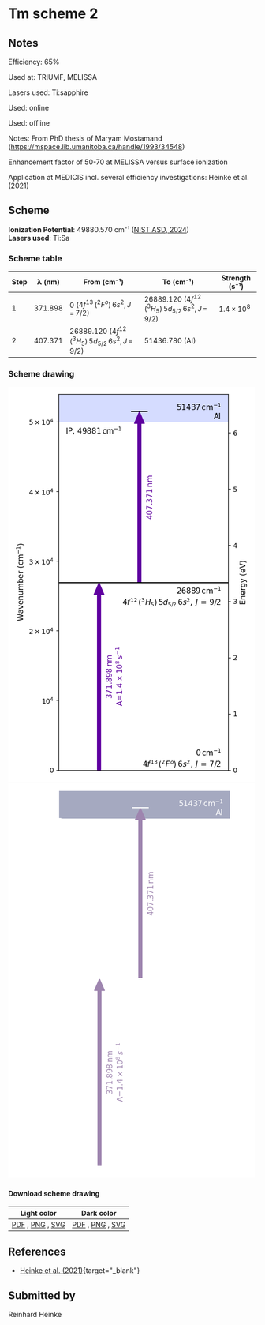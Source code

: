 # Tm scheme 2

## Notes

Efficiency: 65%

Used at: TRIUMF, MELISSA

Lasers used: Ti:sapphire

Used: online

Used: offline

Notes: From PhD thesis of Maryam Mostamand (https://mspace.lib.umanitoba.ca/handle/1993/34548)

Enhancement factor of 50-70 at MELISSA versus surface ionization

Application at MEDICIS incl. several efficiency investigations: Heinke et al. (2021)





## Scheme

**Ionization Potential**: 49880.570 cm⁻¹ ([NIST ASD, 2024](https://www.nist.gov/pml/atomic-spectra-database))  
**Lasers used**: Ti:Sa

### Scheme table

| Step | λ (nm)  |                        From (cm⁻¹)                         |                         To (cm⁻¹)                          |   Strength (s⁻¹)    |
| ---- | ------- | ---------------------------------------------------------- | ---------------------------------------------------------- | ------------------- |
| 1    | 371.898 | 0 ($4f^{13}\,(^2F^o)\,6s^2,\,J\,=\,7/2$)                   | 26889.120 ($4f^{12}\,(^3H_5)\,5d_{5/2}\,6s^2,\,J\,=\,9/2$) | $1.4 \times 10^{8}$ |
| 2    | 407.371 | 26889.120 ($4f^{12}\,(^3H_5)\,5d_{5/2}\,6s^2,\,J\,=\,9/2$) | 51436.780 (AI)                                             |                     |


### Scheme drawing

![tm scheme, light mode](tm-002/tm-002-light.png#only-light)
![tm scheme, dark mode](tm-002/tm-002-dark-web.png#only-dark)

#### Download scheme drawing

|                                            Light color                                            |                                           Dark color                                           |
| ------------------------------------------------------------------------------------------------- | ---------------------------------------------------------------------------------------------- |
| [PDF](tm-002/tm-002-light.pdf) , [PNG](tm-002/tm-002-light.png) , [SVG](tm-002/tm-002-light.svg)  | [PDF](tm-002/tm-002-dark.pdf) , [PNG](tm-002/tm-002-dark.png) , [SVG](tm-002/tm-002-dark.svg)  |


## References

  - [Heinke et al. (2021)](https://doi.org/10.3389%2Ffmed.2021.712374){target="_blank"}



## Submitted by

Reinhard Heinke

